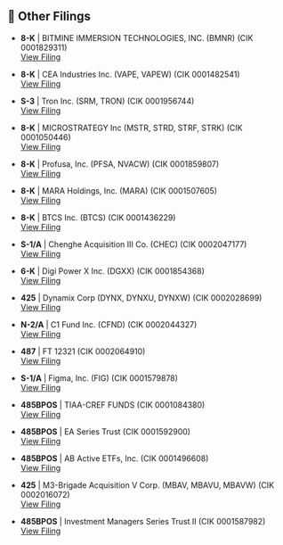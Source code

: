 ## 📁 Other Filings

- **8-K** | BITMINE IMMERSION TECHNOLOGIES, INC.  (BMNR)  (CIK 0001829311)  
  [View Filing](https://www.sec.gov/Archives/edgar/data/1829311/000149315225011438/0001493152-25-011438-index.htm)

- **8-K** | CEA Industries Inc.  (VAPE, VAPEW)  (CIK 0001482541)  
  [View Filing](https://www.sec.gov/Archives/edgar/data/1482541/000164117225021130/0001641172-25-021130-index.htm)

- **S-3** | Tron Inc.  (SRM, TRON)  (CIK 0001956744)  
  [View Filing](https://www.sec.gov/Archives/edgar/data/1956744/000164117225021114/0001641172-25-021114-index.htm)

- **8-K** | MICROSTRATEGY Inc  (MSTR, STRD, STRF, STRK)  (CIK 0001050446)  
  [View Filing](https://www.sec.gov/Archives/edgar/data/1050446/000095017025098938/0000950170-25-098938-index.htm)

- **8-K** | Profusa, Inc.  (PFSA, NVACW)  (CIK 0001859807)  
  [View Filing](https://www.sec.gov/Archives/edgar/data/1859807/000121390025067855/0001213900-25-067855-index.htm)

- **8-K** | MARA Holdings, Inc.  (MARA)  (CIK 0001507605)  
  [View Filing](https://www.sec.gov/Archives/edgar/data/1507605/000095014225002027/0000950142-25-002027-index.htm)

- **8-K** | BTCS Inc.  (BTCS)  (CIK 0001436229)  
  [View Filing](https://www.sec.gov/Archives/edgar/data/1436229/000149315225011437/0001493152-25-011437-index.htm)

- **S-1/A** | Chenghe Acquisition III Co.  (CHEC)  (CIK 0002047177)  
  [View Filing](https://www.sec.gov/Archives/edgar/data/2047177/000121390025067839/0001213900-25-067839-index.htm)

- **6-K** | Digi Power X Inc.  (DGXX)  (CIK 0001854368)  
  [View Filing](https://www.sec.gov/Archives/edgar/data/1854368/000121390025067898/0001213900-25-067898-index.htm)

- **425** | Dynamix Corp  (DYNX, DYNXU, DYNXW)  (CIK 0002028699)  
  [View Filing](https://www.sec.gov/Archives/edgar/data/2028699/000121390025068163/0001213900-25-068163-index.htm)

- **N-2/A** | C1 Fund Inc.  (CFND)  (CIK 0002044327)  
  [View Filing](https://www.sec.gov/Archives/edgar/data/2044327/000110465925070933/0001104659-25-070933-index.htm)

- **487** | FT 12321  (CIK 0002064910)  
  [View Filing](https://www.sec.gov/Archives/edgar/data/2064910/000144554625005125/0001445546-25-005125-index.htm)

- **S-1/A** | Figma, Inc.  (FIG)  (CIK 0001579878)  
  [View Filing](https://www.sec.gov/Archives/edgar/data/1579878/000162828025036090/0001628280-25-036090-index.htm)

- **485BPOS** | TIAA-CREF FUNDS  (CIK 0001084380)  
  [View Filing](https://www.sec.gov/Archives/edgar/data/1084380/000093041325002260/0000930413-25-002260-index.htm)

- **485BPOS** | EA Series Trust  (CIK 0001592900)  
  [View Filing](https://www.sec.gov/Archives/edgar/data/1592900/000159290025001835/0001592900-25-001835-index.htm)

- **485BPOS** | AB Active ETFs, Inc.  (CIK 0001496608)  
  [View Filing](https://www.sec.gov/Archives/edgar/data/1496608/000091957425004245/0000919574-25-004245-index.htm)

- **425** | M3-Brigade Acquisition V Corp.  (MBAV, MBAVU, MBAVW)  (CIK 0002016072)  
  [View Filing](https://www.sec.gov/Archives/edgar/data/2016072/000121390025067843/0001213900-25-067843-index.htm)

- **485BPOS** | Investment Managers Series Trust II  (CIK 0001587982)  
  [View Filing](https://www.sec.gov/Archives/edgar/data/1587982/000121390025068124/0001213900-25-068124-index.htm)

